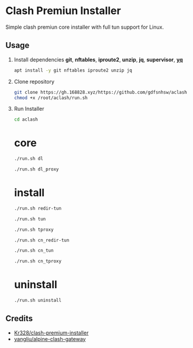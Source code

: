 # Clash Premiun Installer

Simple clash premiun core installer with full tun support for Linux.

## Usage

1. Install dependencies **git**, **nftables**, **iproute2**, **unzip**, **jq**, **supervisor**, [**yq**](https://github.com/mikefarah/yq/ "https://github.com/mikefarah/yq/")

   ```bash
   apt install -y git nftables iproute2 unzip jq
   ```

2. Clone repository

   ```bash
   git clone https://gh.168828.xyz/https://github.com/gdfsnhsw/aclash aclash && 
   chmod +x /root/aclash/run.sh
   ```

3. Run Installer

   ```bash
   cd aclash
   ```
   
   
   # core
   ```bash
   ./run.sh dl
   ```
   
   ```bash
   ./run.sh dl_proxy
   ```

   # install
   ```bash
   ./run.sh redir-tun
   ```

   ```bash
   ./run.sh tun
   ```
   
   ```bash
   ./run.sh tproxy
   ```

   ```bash
   ./run.sh cn_redir-tun
   ```

   ```bash
   ./run.sh cn_tun
   ```

   ```bash
   ./run.sh cn_tproxy
   ```

   # uninstall
   ```bash
   ./run.sh uninstall
   ```

## Credits

* [Kr328/clash-premium-installer](https://github.com/Kr328/clash-premium-installer)
* [yangliu/alpine-clash-gateway](https://github.com/yangliu/alpine-clash-gateway)
